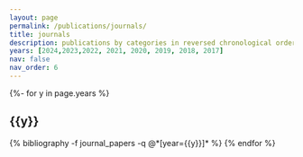 ```yaml
---
layout: page
permalink: /publications/journals/
title: journals
description: publications by categories in reversed chronological order. Corresponding author is denoted with '#'.
years: [2024,2023,2022, 2021, 2020, 2019, 2018, 2017]
nav: false
nav_order: 6
---
```

<!-- _pages/publications.md -->
<div class="publications">

{%- for y in page.years %}
  <h2 class="year">{{y}}</h2>
  {% bibliography -f journal_papers -q @*[year={{y}}]* %}
{% endfor %}

</div>
